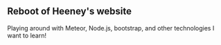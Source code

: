 Reboot of Heeney's website
--------------------------

Playing around with Meteor, Node.js, bootstrap, and other technologies I want to learn!
